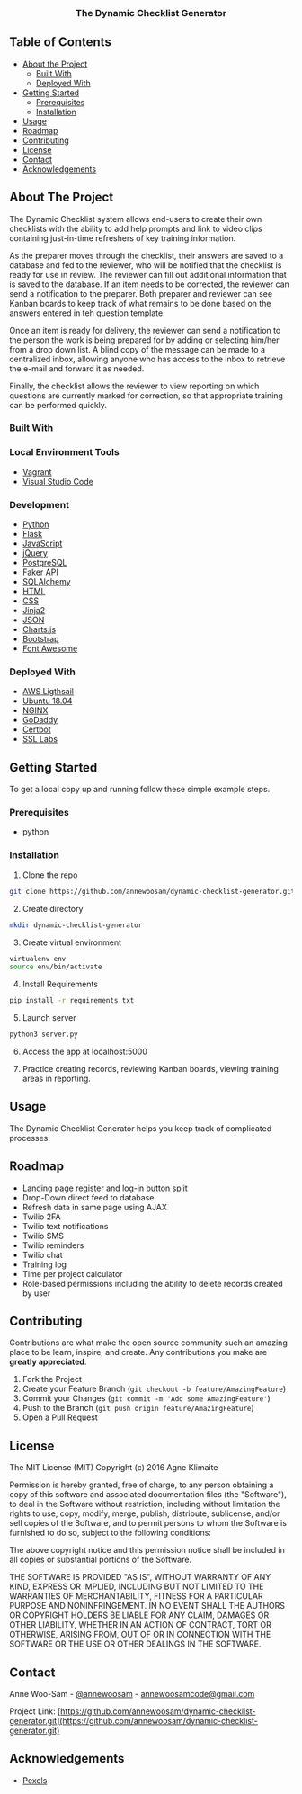 
<!-- PROJECT LOGO -->
<br />
<p align="center">

  </a>

  <h3 align="center">The Dynamic Checklist Generator</h3>

</p>

<!-- TABLE OF CONTENTS -->
## Table of Contents

* [About the Project](#about-the-project)
  * [Built With](#built-with)
  * [Deployed With](#deployed-with)
* [Getting Started](#getting-started)
  * [Prerequisites](#prerequisites)
  * [Installation](#installation)
* [Usage](#usage)
* [Roadmap](#roadmap)
* [Contributing](#contributing)
* [License](#license)
* [Contact](#contact)
* [Acknowledgements](#acknowledgements)

<!-- ABOUT THE PROJECT -->
## About The Project

The Dynamic Checklist system allows end-users to create their own checklists with the ability to add help prompts and link to video clips containing just-in-time refreshers of key training information.

As the preparer moves through the checklist, their answers are saved to a database and fed to the reviewer, who will be notified that the checklist is ready for use in review. The reviewer can fill out additional information that is saved to the database. If an item needs to be corrected, the reviewer can send a notification to the preparer. Both preparer and reviewer can see Kanban boards to keep track of what remains to be done based on the answers entered in teh question template.

Once an item is ready for delivery, the reviewer can send a notification to the person the work is being prepared for by adding or selecting him/her from a drop down list. A blind copy of the message can be made to a centralized inbox, allowing anyone who has access to the inbox to retrieve the e-mail and forward it as needed.

Finally, the checklist allows the reviewer to view reporting on which questions are currently marked for correction, so that appropriate training can be performed quickly.

### Built With

### Local Environment Tools

* [Vagrant](https://www.vagrantup.com/docs)
* [Visual Studio Code](https://code.visualstudio.com/)

### Development

* [Python](https://www.python.org)
* [Flask](https://flask.palletsprojects.com/en/1.1.x/)
* [JavaScript](https://developer.mozilla.org/en-US/docs/Web/JavaScript)
* [jQuery](https://jquery.com)
* [PostgreSQL](https://www.postgresql.org)
* [Faker API](https://faker.readthedocs.io/en/master/)
* [SQLAlchemy](https://www.sqlalchemy.org)
* [HTML](https://developer.mozilla.org/en-US/docs/Web/HTML)
* [CSS](https://developer.mozilla.org/en-US/docs/Web/CSS)
* [Jinja2](https://jinja.palletsprojects.com/en/2.11.x/)
* [JSON](https://developer.mozilla.org/en-US/docs/Web/JavaScript/Reference/Global_Objects/JSON)
* [Charts.js](https://www.chartjs.org/docs/latest/)
* [Bootstrap](https://getbootstrap.com)
* [Font Awesome](https://fontawesome.com)

### Deployed With

* [AWS Ligthsail](https://aws.amazon.com/lightsail/)
* [Ubuntu 18.04](https://help.ubuntu.com/)
* [NGINX](https://nginx.org/en/)
* [GoDaddy](https://www.godaddy.com)
* [Certbot](https://certbot.eff.org/)
* [SSL Labs](https://www.ssllabs.com/ssltest/)

<!-- GETTING STARTED -->
## Getting Started

To get a local copy up and running follow these simple example steps.

### Prerequisites

* python

### Installation

1. Clone the repo

```sh
git clone https://github.com/annewoosam/dynamic-checklist-generator.git
```
2. Create directory
```sh
mkdir dynamic-checklist-generator
```
3. Create virtual environment
```sh
virtualenv env
source env/bin/activate
```

4. Install Requirements
```sh
pip install -r requirements.txt
```

5. Launch server
```sh
python3 server.py
```
6. Access the app at localhost:5000

7. Practice creating records, reviewing Kanban boards, viewing training areas in reporting.

<!-- USAGE EXAMPLES -->
## Usage

The Dynamic Checklist Generator helps you keep track of complicated processes.

<!-- ROADMAP -->
## Roadmap

* Landing page register and log-in button split
* Drop-Down direct feed to database
* Refresh data in same page using AJAX
* Twilio 2FA
* Twilio text notifications
* Twilio SMS
* Twilio reminders
* Twilio chat
* Training log
* Time per project calculator
* Role-based permissions including the ability to delete records created by user

<!-- CONTRIBUTING -->
## Contributing

Contributions are what make the open source community such an amazing place to be learn, inspire, and create. Any contributions you make are **greatly appreciated**.

1. Fork the Project
2. Create your Feature Branch (`git checkout -b feature/AmazingFeature`)
3. Commit your Changes (`git commit -m 'Add some AmazingFeature'`)
4. Push to the Branch (`git push origin feature/AmazingFeature`)
5. Open a Pull Request


<!-- LICENSE -->
## License

The MIT License (MIT) Copyright (c) 2016 Agne Klimaite

Permission is hereby granted, free of charge, to any person obtaining a copy of this software and associated documentation files (the "Software"), to deal in the Software without restriction, including without limitation the rights to use, copy, modify, merge, publish, distribute, sublicense, and/or sell copies of the Software, and to permit persons to whom the Software is furnished to do so, subject to the following conditions:

The above copyright notice and this permission notice shall be included in all copies or substantial portions of the Software.

THE SOFTWARE IS PROVIDED "AS IS", WITHOUT WARRANTY OF ANY KIND, EXPRESS OR IMPLIED, INCLUDING BUT NOT LIMITED TO THE WARRANTIES OF MERCHANTABILITY, FITNESS FOR A PARTICULAR PURPOSE AND NONINFRINGEMENT. IN NO EVENT SHALL THE AUTHORS OR COPYRIGHT HOLDERS BE LIABLE FOR ANY CLAIM, DAMAGES OR OTHER LIABILITY, WHETHER IN AN ACTION OF CONTRACT, TORT OR OTHERWISE, ARISING FROM, OUT OF OR IN CONNECTION WITH THE SOFTWARE OR THE USE OR OTHER DEALINGS IN THE SOFTWARE.

<!-- CONTACT -->
## Contact

Anne Woo-Sam - [@annewoosam](https://twitter.com/annewoosam) - annewoosamcode@gmail.com

Project Link: [https://github.com/annewoosam/dynamic-checklist-generator.git](https://github.com/annewoosam/dynamic-checklist-generator.git)


<!-- ACKNOWLEDGEMENTS -->
## Acknowledgements
* [Pexels](https://www.pexels.com)

<!-- MARKDOWN LINKS & IMAGES -->
<!-- https://www.markdownguide.org/basic-syntax/#reference-style-links -->

